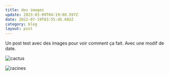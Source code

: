 ```yaml
---
title: des images
update: 2023-03-09T04:19:08.597Z
date: 2022-07-19T03:55:45.692Z
category: blog
layout: post
---
```

Un post test avec des images pour voir comment ça fait. Avec une modif de date.

![cactus](https://res.cloudinary.com/daz7gamgu/image/upload/v1658199814/large_img2_a0c5f3c477.jpg "cactus")

![racines](https://res.cloudinary.com/daz7gamgu/image/upload/v1658199810/img4_8d2ad9cdd6.jpg "racines")